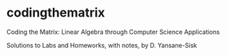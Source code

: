 codingthematrix
===============

Coding the Matrix: 
Linear Algebra through Computer Science Applications 

Solutions to Labs and Homeworks, with notes, by D. Yansane-Sisk
